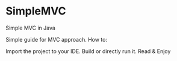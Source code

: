 # SimpleMVC
Simple MVC in Java

Simple guide for MVC approach.
How to:

Import the project to your IDE.
Build or directly run it.
Read & Enjoy

